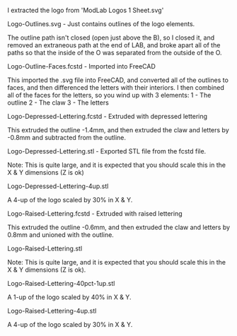 
I extracted the logo from 'ModLab Logos 1 Sheet.svg'

Logo-Outlines.svg - Just contains outlines of the logo elements.

The outline path isn't closed (open just above the B), so I closed it, and
removed an extraneous path at the end of LAB, and broke apart all of the paths
so that the inside of the O was separated from the outside of the O.


Logo-Outline-Faces.fcstd - Imported into FreeCAD

This imported the .svg file into FreeCAD, and converted all of the outlines to
faces, and then differenced the letters with their interiors. I then combined
all of the faces for the letters, so you wind up with 3 elements:
1 - The outline
2 - The claw
3 - The letters


Logo-Depressed-Lettering.fcstd - Extruded with depressed lettering

This extruded the outline -1.4mm, and then extruded the claw and letters by
-0.8mm and subtracted from the outline.


Logo-Depressed-Lettering.stl - Exported STL file from the fcstd file.

Note: This is quite large, and it is expected that you should scale this in 
the X & Y dimensions (Z is ok)


Logo-Depressed-Lettering-4up.stl

A 4-up of the logo scaled by 30% in X & Y.


Logo-Raised-Lettering.fcstd - Extruded with raised lettering

This extruded the outline -0.6mm, and then extruded the claw and letters by
0.8mm and unioned with the outline.


Logo-Raised-Lettering.stl

Note: This is quite large, and it is expected that you should scale this in 
the X & Y dimensions (Z is ok).


Logo-Raised-Lettering-40pct-1up.stl

A 1-up of the logo scaled by 40% in X & Y.


Logo-Raised-Lettering-4up.stl

A 4-up of the logo scaled by 30% in X & Y.

